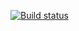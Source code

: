 [![Build status](https://ci.appveyor.com/api/projects/status/yf32afirocfjpfte?svg=true)](https://ci.appveyor.com/project/Lazarenkov/bdd)